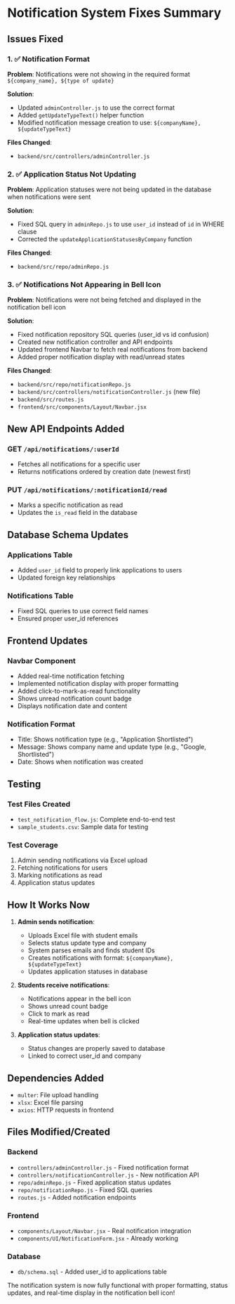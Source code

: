 # Notification System Fixes Summary

## Issues Fixed


### 1. ✅ Notification Format
**Problem**: Notifications were not showing in the required format `${company_name}, ${type of update}`

**Solution**: 
- Updated `adminController.js` to use the correct format
- Added `getUpdateTypeText()` helper function
- Modified notification message creation to use: `${companyName}, ${updateTypeText}`

**Files Changed**:
- `backend/src/controllers/adminController.js`

### 2. ✅ Application Status Not Updating
**Problem**: Application statuses were not being updated in the database when notifications were sent

**Solution**:
- Fixed SQL query in `adminRepo.js` to use `user_id` instead of `id` in WHERE clause
- Corrected the `updateApplicationStatusesByCompany` function

**Files Changed**:
- `backend/src/repo/adminRepo.js`

### 3. ✅ Notifications Not Appearing in Bell Icon
**Problem**: Notifications were not being fetched and displayed in the notification bell icon

**Solution**:
- Fixed notification repository SQL queries (user_id vs id confusion)
- Created new notification controller and API endpoints
- Updated frontend Navbar to fetch real notifications from backend
- Added proper notification display with read/unread states

**Files Changed**:
- `backend/src/repo/notificationRepo.js`
- `backend/src/controllers/notificationController.js` (new file)
- `backend/src/routes.js`
- `frontend/src/components/Layout/Navbar.jsx`

## New API Endpoints Added

### GET `/api/notifications/:userId`
- Fetches all notifications for a specific user
- Returns notifications ordered by creation date (newest first)

### PUT `/api/notifications/:notificationId/read`
- Marks a specific notification as read
- Updates the `is_read` field in the database

## Database Schema Updates

### Applications Table
- Added `user_id` field to properly link applications to users
- Updated foreign key relationships

### Notifications Table
- Fixed SQL queries to use correct field names
- Ensured proper user_id references

## Frontend Updates

### Navbar Component
- Added real-time notification fetching
- Implemented notification display with proper formatting
- Added click-to-mark-as-read functionality
- Shows unread notification count badge
- Displays notification date and content

### Notification Format
- Title: Shows notification type (e.g., "Application Shortlisted")
- Message: Shows company name and update type (e.g., "Google, Shortlisted")
- Date: Shows when notification was created

## Testing

### Test Files Created
- `test_notification_flow.js`: Complete end-to-end test
- `sample_students.csv`: Sample data for testing

### Test Coverage
1. Admin sending notifications via Excel upload
2. Fetching notifications for users
3. Marking notifications as read
4. Application status updates

## How It Works Now

1. **Admin sends notification**:
   - Uploads Excel file with student emails
   - Selects status update type and company
   - System parses emails and finds student IDs
   - Creates notifications with format: `${companyName}, ${updateTypeText}`
   - Updates application statuses in database

2. **Students receive notifications**:
   - Notifications appear in the bell icon
   - Shows unread count badge
   - Click to mark as read
   - Real-time updates when bell is clicked

3. **Application status updates**:
   - Status changes are properly saved to database
   - Linked to correct user_id and company

## Dependencies Added
- `multer`: File upload handling
- `xlsx`: Excel file parsing
- `axios`: HTTP requests in frontend

## Files Modified/Created

### Backend
- `controllers/adminController.js` - Fixed notification format
- `controllers/notificationController.js` - New notification API
- `repo/adminRepo.js` - Fixed application status updates
- `repo/notificationRepo.js` - Fixed SQL queries
- `routes.js` - Added notification endpoints

### Frontend
- `components/Layout/Navbar.jsx` - Real notification integration
- `components/UI/NotificationForm.jsx` - Already working

### Database
- `db/schema.sql` - Added user_id to applications table

The notification system is now fully functional with proper formatting, status updates, and real-time display in the notification bell icon!
